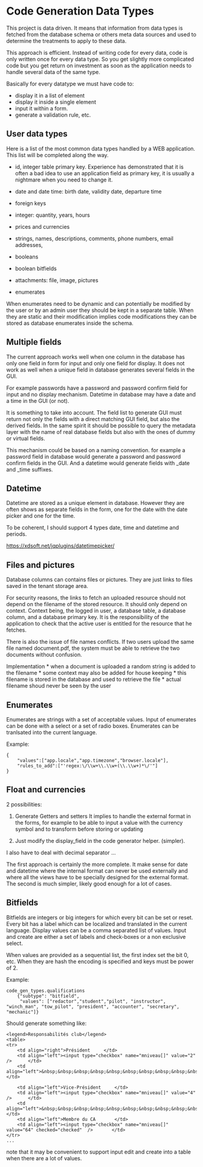 # Code Generation Data Types

This project is data driven. It means that information from data types is fetched from the database schema or others meta data sources and used to determine the treatments to apply to these data.

This approach is efficient. Instead of writing code for every data, code is only written once for every data type. So you get slightly more complicated code but you get return on investment as soon as the application needs to handle several data of the same type.

Basically for every datatype we must have code to:

* display it in a list of element
* display it inside a single element
* input it within a form.
* generate a validation rule, etc.

## User data types

Here is a list of the most common data types handled by a WEB application. This list will be completed along the way.

* id, integer table primary key. Experience has demonstrated that it is often a bad idea to use an application field as primary key, it is usually a nightmare when you need to change it.

* date and date time: birth date, validity date, departure time
* foreign keys
* integer: quantity, years, hours
* prices and currencies
* strings, names, descriptions, comments, phone numbers, email addresses,
* booleans
* boolean bitfields
* attachments: file, image, pictures
* enumerates

When enumerates need to be dynamic and can potentially be modified by the user or by an admin user they should be kept in a separate table. When they are static and their modification implies code modifications they can be stored as database enumerates inside the schema.


## Multiple fields

The current approach works well when one column in the database has only one field in form for input and only one field for display. It does not work as well when a unique field in database generates several fields in the GUI. 

For example passwords have a password and password confirm field for input and no display mechanism. Datetime in database may have a date and a time in the GUI (or not).

It is something to take into account. The field list to generate GUI must return not only the fields with a direct matching GUI field, but also the derived fields. In the same spirit it should be possible to query the metadata layer with the  name of real database fields but also with the ones of dummy or virtual fields.

This mechanism could be based on a naming convention. for example a password field in database would generate a password and password confirm fields in the GUI. And a datetime would generate fields with _date and _time suffixes.


## Datetime

Datetime are stored as a unique element in database. However they are often shows as separate fields in the form, one for the date with the date picker and one for the time.

To be coherent, I should support 4 types date, time and datetime and periods.

https://xdsoft.net/jqplugins/datetimepicker/


## Files and pictures

Database columns can contains files or pictures. They are just links to files saved in the tenant storage area.

For security reasons, the links to fetch an uploaded resource should not depend on the filename of the stored resource.
It should only depend on context. Context being, the logged in user, a database table, a database column, and a database primary key. It is the responsibility of the application to check that the active user is entitled for the resource that he fetches.

There is also the issue of file names conflicts. If two users upload the same file named document.pdf, the system must be able to retrieve the two documents without confusion.

Implementation
    * when a document is uploaded a random string is added to the filename
    * some context may also be added for house keeping
    * this filename is stored in the database and used to retrieve the file
    * actual filename shoud never be seen by the user

## Enumerates

Enumerates are strings with a set of acceptable values. Input of enumerates can be done with a select or a set of radio boxes. Enumerates can be tranlsated into the current language. 

Example:

    {
        "values":["app.locale","app.timezone","browser.locale"],
        "rules_to_add":["'regex:\/\\w+\\.\\w+(\\.\\w+)*\/'"]
    }

## Float and currencies

2 possibilities:
        
1. Generate Getters and setters
    It implies to handle the external format in the forms, for example to be able to input
    a value with the currency symbol and to transform before storing or updating
                
2. Just modify the display_field in the code generator helper. (simpler).
            
I also have to deal with decimal separator ...

The first approach is certainly the more complete. It make sense for date and datetime where the internal format can never be used externally and where all the views have to be specially designed for the external format. The second is much simpler, likely good enough for a lot of cases.

## Bitfields

Bitfields are integers or big integers for which every bit can be set or reset. Every bit has a label which can be localized and translated in the current language.
Display values can be a comma separated list of values. Input and create are either a set of labels and check-boxes or a non exclusive select.

When values are provided as a sequential list, the first index set the bit 0, etc.
When they are hash the encoding is specified and keys must be power of 2.

Example:

    code_gen_types.qualifications   
        {"subtype": "bitfield", 
         "values": ["redactor","student","pilot", "instructor", "winch_man", "tow_pilot", "president", "accounter", "secretary", "mechanic"]}

Should generate something like:

    <legend>Responsabilités club</legend>
    <table>
    <tr>
        <td align="right">Président     </td>
        <td align="left"><input type="checkbox" name="mniveau[]" value="2"  />      </td>
        <td align="left">&nbsp;&nbsp;&nbsp;&nbsp;&nbsp;&nbsp;&nbsp;&nbsp;&nbsp;&nbsp;       </td>
        
        <td align="left">Vice-Président     </td>
        <td align="left"><input type="checkbox" name="mniveau[]" value="4"  />      </td>
        <td align="left">&nbsp;&nbsp;&nbsp;&nbsp;&nbsp;&nbsp;&nbsp;&nbsp;&nbsp;&nbsp;       </td>
        <td align="left">Membre du CA       </td>
        <td align="left"><input type="checkbox" name="mniveau[]" value="64" checked="checked"  />       </td>
    </tr>
    ...
    
note that it may be convenient to support input edit and create into a table when there are a lot of values.



